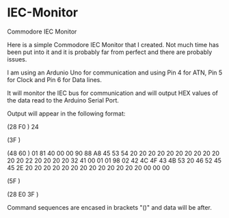 # IEC-Monitor
Commodore IEC Monitor

Here is a simple Commodore IEC Monitor that I created. Not much time has been put into it and it is probably far from perfect and there are probably issues.

I am using an Ardunio Uno for communication and using Pin 4 for ATN, Pin 5 for Clock and Pin 6 for Data lines.

It will monitor the IEC bus for communication and will output HEX values of the data read to the Arduino Serial Port.

Output will appear in the following format:

(28 F0 ) 24

(3F )

(48 60 ) 01 81 40 00 00 90 88 A8 45 53 54 20 20 20 20 20 20 20 20 20 20 20 20 22 20 20 20 20 32 41 00 01 01 98 02 42 4C 4F 43 4B 53 20 46 52 45 45 2E 20 20 20 20 20 20 20 20 20 20 20 20 20 00 00 00

(5F )

(28 E0 3F )

Command sequences are encased in brackets "()" and data will be after.
